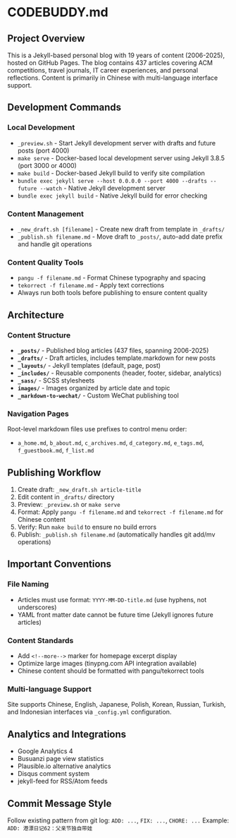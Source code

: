 # CODEBUDDY.md

## Project Overview

This is a Jekyll-based personal blog with 19 years of content (2006-2025), hosted on GitHub Pages. The blog contains 437 articles covering ACM competitions, travel journals, IT career experiences, and personal reflections. Content is primarily in Chinese with multi-language interface support.

## Development Commands

### Local Development
- `_preview.sh` - Start Jekyll development server with drafts and future posts (port 4000)
- `make serve` - Docker-based local development server using Jekyll 3.8.5 (port 3000 or 4000)
- `make build` - Docker-based Jekyll build to verify site compilation
- `bundle exec jekyll serve --host 0.0.0.0 --port 4000 --drafts --future --watch` - Native Jekyll development server
- `bundle exec jekyll build` - Native Jekyll build for error checking

### Content Management
- `_new_draft.sh [filename]` - Create new draft from template in `_drafts/`
- `_publish.sh filename.md` - Move draft to `_posts/`, auto-add date prefix and handle git operations

### Content Quality Tools
- `pangu -f filename.md` - Format Chinese typography and spacing
- `tekorrect -f filename.md` - Apply text corrections
- Always run both tools before publishing to ensure content quality

## Architecture

### Content Structure
- **`_posts/`** - Published blog articles (437 files, spanning 2006-2025)
- **`_drafts/`** - Draft articles, includes template.markdown for new posts
- **`_layouts/`** - Jekyll templates (default, page, post)
- **`_includes/`** - Reusable components (header, footer, sidebar, analytics)
- **`_sass/`** - SCSS stylesheets
- **`images/`** - Images organized by article date and topic
- **`_markdown-to-wechat/`** - Custom WeChat publishing tool

### Navigation Pages
Root-level markdown files use prefixes to control menu order:
- `a_home.md`, `b_about.md`, `c_archives.md`, `d_category.md`, `e_tags.md`, `f_guestbook.md`, `f_list.md`

## Publishing Workflow

1. Create draft: `_new_draft.sh article-title`
2. Edit content in `_drafts/` directory
3. Preview: `_preview.sh` or `make serve`
4. Format: Apply `pangu -f filename.md` and `tekorrect -f filename.md` for Chinese content
5. Verify: Run `make build` to ensure no build errors
6. Publish: `_publish.sh filename.md` (automatically handles git add/mv operations)

## Important Conventions

### File Naming
- Articles must use format: `YYYY-MM-DD-title.md` (use hyphens, not underscores)
- YAML front matter date cannot be future time (Jekyll ignores future articles)

### Content Standards
- Add `<!--more-->` marker for homepage excerpt display
- Optimize large images (tinypng.com API integration available)
- Chinese content should be formatted with pangu/tekorrect tools

### Multi-language Support
Site supports Chinese, English, Japanese, Polish, Korean, Russian, Turkish, and Indonesian interfaces via `_config.yml` configuration.

## Analytics and Integrations
- Google Analytics 4
- Busuanzi page view statistics  
- Plausible.io alternative analytics
- Disqus comment system
- jekyll-feed for RSS/Atom feeds

## Commit Message Style
Follow existing pattern from git log: `ADD: ...`, `FIX: ...`, `CHORE: ...`
Example: `ADD: 港漂日记62：父亲节独自带娃`